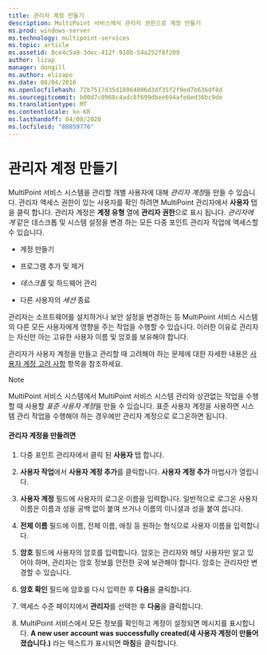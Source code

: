 ```yaml
---
title: 관리자 계정 만들기
description: MultiPoint 서비스에서 관리자 권한으로 계정 만들기
ms.prod: windows-server
ms.technology: multipoint-services
ms.topic: article
ms.assetid: 8ce4c5a9-3dec-412f-910b-54a252f8f209
author: lizap
manager: dongill
ms.author: elizapo
ms.date: 08/04/2016
ms.openlocfilehash: 72b7517d35d18064806d3df35f2f9ed7b636df8d
ms.sourcegitcommit: b00d7c8968c4adc8f699dbee694afe6ed36bc9de
ms.translationtype: MT
ms.contentlocale: ko-KR
ms.lasthandoff: 04/08/2020
ms.locfileid: "80859776"
---
```

# <a name="create-an-administrative-user-account"></a>관리자 계정 만들기
MultiPoint 서비스 시스템을 관리할 개별 사용자에 대해 *관리자 계정*을 만들 수 있습니다. 관리자 액세스 권한이 있는 사용자를 확인 하려면 MultiPoint 관리자에서 **사용자** 탭을 클릭 합니다. 관리자 계정은 **계정 유형** 열에 **관리자 권한**으로 표시 됩니다. *관리자에 게* 같은 데스크톱 및 시스템 설정을 변경 하는 모든 다중 포인트 관리자 작업에 액세스할 수 있습니다.  
  
-   계정 만들기  
  
-   프로그램 추가 및 제거  
  
-   *데스크톱* 및 하드웨어 관리  
  
-   다른 사용자의 *세션* 종료  
  
관리자는 소프트웨어를 설치하거나 보안 설정을 변경하는 등 MultiPoint 서비스 시스템의 다른 모든 사용자에게 영향을 주는 작업을 수행할 수 있습니다. 이러한 이유로 관리자는 자신만 아는 고유한 사용자 이름 및 암호를 보유해야 합니다.  
  
관리자가 사용자 계정을 만들고 관리할 때 고려해야 하는 문제에 대한 자세한 내용은 [사용자 계정 고려 사항](User-Account-Considerations.md) 항목을 참조하세요.  
  
> [!NOTE]  
> MultiPoint 서비스 시스템에서 MultiPoint 서비스 시스템 관리와 상관없는 작업을 수행할 때 사용할 *표준 사용자 계정*을 만들 수 있습니다. 표준 사용자 계정을 사용하면 시스템 관리 작업을 수행해야 하는 경우에만 관리자 계정으로 로그온하면 됩니다.  
  
#### <a name="to-create-an-administrative-user-account"></a>관리자 계정을 만들려면  
  
1.  다중 포인트 관리자에서 클릭 된 **사용자** 탭 합니다.  
  
2.  **사용자 작업**에서 **사용자 계정 추가**를 클릭합니다. **사용자 계정 추가** 마법사가 열립니다.  
  
3.  **사용자 계정** 필드에 사용자의 로그온 이름을 입력합니다. 일반적으로 로그온 사용자 이름은 이름과 성을 공백 없이 붙여 쓰거나 이름의 이니셜과 성을 붙여 씁니다.  
  
4.  **전체 이름** 필드에 이름, 전체 이름, 애칭 등 원하는 형식으로 사용자 이름을 입력합니다.  
  
5.  **암호** 필드에 사용자의 암호를 입력합니다. 암호는 관리자와 해당 사용자만 알고 있어야 하며, 관리자는 암호 정보를 안전한 곳에 보관해야 합니다. 암호는 관리자만 변경할 수 있습니다.  
  
6.  **암호 확인** 필드에 암호를 다시 입력한 후 **다음**을 클릭합니다.  
  
7.  액세스 수준 페이지에서 **관리자**를 선택한 후 **다음**을 클릭합니다.  
  
8.  MultiPoint 서비스에서 모든 정보를 확인하고 계정이 설정되면 메시지를 표시합니다. **A new user account was successfully created(새 사용자 계정이 만들어졌습니다.)** 라는 텍스트가 표시되면 **마침**을 클릭합니다.  
